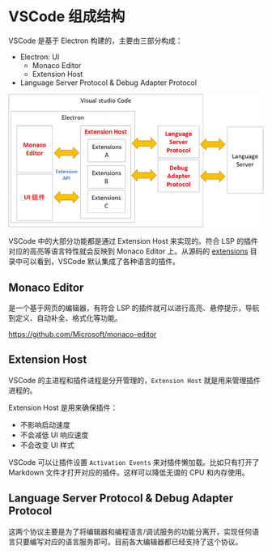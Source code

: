 # VSCode 组成结构

VSCode 是基于 Electron 构建的，主要由三部分构成：

- Electron: UI
  - Monaco Editor
  - Extension Host
- Language Server Protocol & Debug Adapter Protocol

![VSCode组成](images/2.VSCode组成.png)

VSCode 中的大部分功能都是通过 Extension Host 来实现的。符合 LSP 的插件对应的高亮等语言特性就会反映到 Monaco Editor 上。从源码的 [extensions](https://github.com/microsoft/vscode/tree/master/extensions) 目录中可以看到，VSCode 默认集成了各种语言的插件。

## Monaco Editor

是一个基于网页的编辑器，有符合 LSP 的插件就可以进行高亮、悬停提示，导航到定义、自动补全、格式化等功能。

https://github.com/Microsoft/monaco-editor

## Extension Host

VSCode 的主进程和插件进程是分开管理的，`Extension Host` 就是用来管理插件进程的。

Extension Host 是用来确保插件：

- 不影响启动速度
- 不会减低 UI 响应速度
- 不会改变 UI 样式

VSCode 可以让插件设置 `Activation Events` 来对插件懒加载。比如只有打开了 Markdown 文件才打开对应的插件。这样可以降低无谓的 CPU 和内存使用。

## Language Server Protocol & Debug Adapter Protocol

这两个协议主要是为了将编辑器和编程语言/调试服务的功能分离开，实现任何语言只要编写对应的语言服务即可。目前各大编辑器都已经支持了这个协议。
